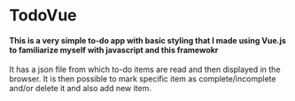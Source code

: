 # TodoVue
<h4>This is a very simple to-do app with basic styling that I made using Vue.js to familiarize myself with javascript and this framewokr</h4>

It has a json file from which to-do items are read and then displayed in the browser. It is then possible to mark specific item as complete/incomplete and/or delete it and also add new item.
